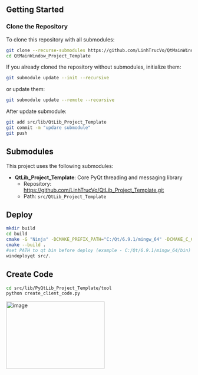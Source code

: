 ## Getting Started

### Clone the Repository

To clone this repository with all submodules:

```bash
git clone --recurse-submodules https://github.com/LinhTrucVo/QtMainWindow_Project_Template.git
cd QtMainWindow_Project_Template
```

If you already cloned the repository without submodules, initialize them:

```bash
git submodule update --init --recursive
```

or update them:

```bash
git submodule update --remote --recursive
```

After update submodule:

```bash
git add src/lib/QtLib_Project_Template
git commit -m "updare submodule"
git push
```

## Submodules

This project uses the following submodules:

- **QtLib_Project_Template**: Core PyQt threading and messaging library
  - Repository: https://github.com/LinhTrucVo/QtLib_Project_Template.git
  - Path: `src/QtLib_Project_Template`

## Deploy

```bash
mkdir build
cd build
cmake -G "Ninja" -DCMAKE_PREFIX_PATH="C:/Qt/6.9.1/mingw_64" -DCMAKE_C_COMPILER="C:/Qt/Tools/mingw1310_64/bin/gcc.exe" -DCMAKE_CXX_COMPILER="C:/Qt/Tools/mingw1310_64/bin/g++.exe" -DCMAKE_BUILD_TYPE=Release ..
cmake --build .
#set PATH to qt bin before deploy (example - C:/Qt/6.9.1/mingw_64/bin)
windeployqt src/.
```

## Create Code
```sh
cd src/lib/PyQtLib_Project_Template/tool
python create_client_code.py
```
<img width="267" height="182" alt="image" src="https://github.com/user-attachments/assets/1ff44df0-d6a1-4413-9d37-5b907d91ca37" />
